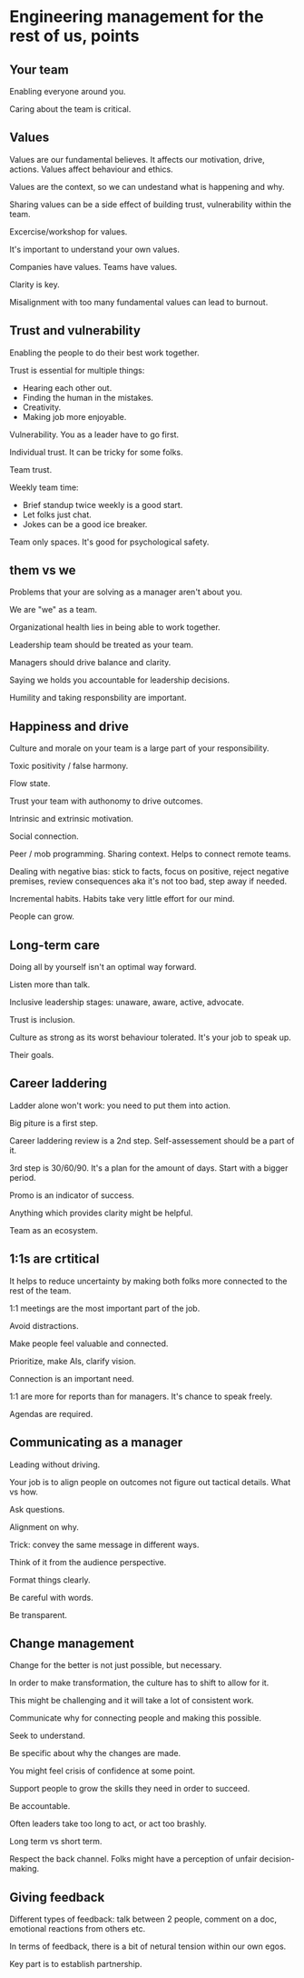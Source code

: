 # Engineering management for the rest of us, points

## Your team

Enabling everyone around you.

Caring about the team is critical.

## Values

Values are our fundamental believes. It affects our motivation, drive, actions. Values affect behaviour and ethics.

Values are the context, so we can undestand what is happening and why.

Sharing values can be a side effect of building trust, vulnerability within the team.

Excercise/workshop for values.

It's important to understand your own values.

Companies have values. Teams have values.

Clarity is key.

Misalignment with too many fundamental values can lead to burnout.

## Trust and vulnerability

Enabling the people to do their best work together.

Trust is essential for multiple things:

*  Hearing each other out.
*  Finding the human in the mistakes.
*  Creativity.
*  Making job more enjoyable.

Vulnerability. You as a leader have to go first.

Individual trust. It can be tricky for some folks.

Team trust.

Weekly team time:

*  Brief standup twice weekly is a good start.
*  Let folks just chat.
*  Jokes can be a good ice breaker.

Team only spaces. It's good for psychological safety.

## them vs we

Problems that your are solving as a manager aren't about you. 

We are "we" as a team.

Organizational health lies in being able to work together.

Leadership team should be treated as your team.

Managers should drive balance and clarity.

Saying we holds you accountable for leadership decisions.

Humility and taking responsbility are important.

## Happiness and drive

Culture and morale on your team is a large part of your responsibility.

Toxic positivity / false harmony.

Flow state.

Trust your team with authonomy to drive outcomes.

Intrinsic and extrinsic motivation.

Social connection.

Peer / mob programming. Sharing context. Helps to connect remote teams.

Dealing with negative bias: stick to facts, focus on positive, reject negative premises, review consequences aka it's not too bad, step away if needed.

Incremental habits. Habits take very little effort for our mind.

People can grow.

## Long-term care

Doing all by yourself isn't an optimal way forward.

Listen more than talk.

Inclusive leadership stages: unaware, aware, active, advocate.

Trust is inclusion.

Culture as strong as its worst behaviour tolerated. It's your job to speak up.

Their goals.

## Career laddering

Ladder alone won't work: you need to put them into action.

Big piture is a first step.

Career laddering review is a 2nd step. Self-assessement should be a part of it.

3rd step is 30/60/90. It's a plan for the amount of days. Start with a bigger period.

Promo is an indicator of success.

Anything which provides clarity might be helpful.

Team as an ecosystem.

## 1:1s are crtitical

It helps to reduce uncertainty by making both folks more connected to the rest of the team.

1:1 meetings are the most important part of the job.

Avoid distractions.

Make people feel valuable and connected.

Prioritize, make AIs, clarify vision.

Connection is an important need.

1:1 are more for reports than for managers. It's chance to speak freely.

Agendas are required.

## Communicating as a manager

Leading without driving. 

Your job is to align people on outcomes not figure out tactical details. What vs how.

Ask questions.

Alignment on why.

Trick: convey the same message in different ways.

Think of it from the audience perspective.

Format things clearly.

Be careful with words.

Be transparent.

## Change management

Change for the better is not just possible, but necessary.

In order to make transformation, the culture has to shift to allow for it.

This might be challenging and it will take a lot of consistent work.

Communicate why for connecting people and making this possible.

Seek to understand.

Be specific about why the changes are made.

You might feel crisis of confidence at some point.

Support people to grow the skills they need in order to succeed.

Be accountable.

Often leaders take too long to act, or act too brashly.

Long term vs short term.

Respect the back channel. Folks might have a perception of unfair decision-making.

## Giving feedback

Different types of feedback: talk between 2 people, comment on a doc, emotional reactions from others etc.

In terms of feedback, there is a bit of netural tension within our own egos.

Key part is to establish partnership.
